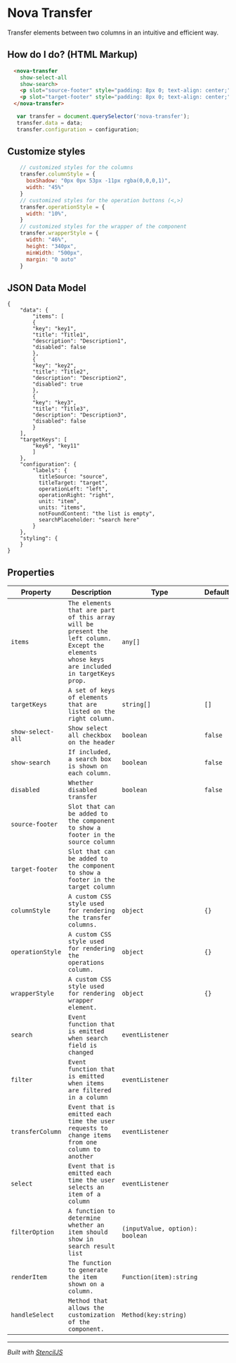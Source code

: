 # Nova Transfer
Transfer elements between two columns in an intuitive and efficient way.

## How do I do? (HTML Markup)

```html
  <nova-transfer 
    show-select-all
    show-search> 
    <p slot="source-footer" style="padding: 8px 0; text-align: center;">Footer 1</p>
    <p slot="target-footer" style="padding: 8px 0; text-align: center;">Footer 2</p>
  </nova-transfer>
 ```
 
 ```javascript
    var transfer = document.querySelector('nova-transfer');
    transfer.data = data;
    transfer.configuration = configuration;
 ```

## Customize styles
```javascript
    // customized styles for the columns
    transfer.columnStyle = {
      boxShadow: "0px 0px 53px -11px rgba(0,0,0,1)",
      width: "45%"
    } 
    // customized styles for the operation buttons (<,>)
    transfer.operationStyle = {
      width: "10%",
    }
    // customized styles for the wrapper of the component
    transfer.wrapperStyle = {
      width: "46%",
      height: "340px",
      minWidth: "500px",
      margin: "0 auto"
    }
```

## JSON Data Model

```
{
    "data": {
        "items": [
        {
        "key": "key1",
        "title": "Title1",
        "description": "Description1",
        "disabled": false
        },
        {
        "key": "key2",
        "title": "Title2",
        "description": "Description2",
        "disabled": true
        },
        {
        "key": "key3",
        "title": "Title3",
        "description": "Description3",
        "disabled": false
        }
    ],
    "targetKeys": [
        "key6", "key11"
        ]
    },
    "configuration": {
        "labels": {
          titleSource: "source",
          titleTarget: "target",
          operationLeft: "left",
          operationRight: "right",
          unit: "item",
          units: "items",
          notFoundContent: "the list is empty",
          searchPlaceholder: "search here"
        } 
    },
    "styling": {
    }
}
```
## Properties

| Property | Description | Type     | Default     |
| -------- | ----------- | -------- | ----------- |
| `items`  | `The elements that are part of this array will be present the left column. Except the elements whose keys are included in targetKeys prop.`  | `any[]` | |
| `targetKeys`  | `A set of keys of elements that are listed on the right column.`  | `string[]` | `[]` |
| `show-select-all` | `Show select all checkbox on the header`  | `boolean` | `false`|
| `show-search` | `If included, a search box is shown on each column.`  | `boolean` | `false`|
| `disabled` | `Whether disabled transfer`  | `boolean` | `false`|
| `source-footer` | `Slot that can be added to the component to show a footer in the source column` | | |
| `target-footer` | `Slot that can be added to the component to show a footer in the target column` | | |
| `columnStyle` | `A custom CSS style used for rendering the transfer columns.` | `object` | `{}`|
| `operationStyle` | `A custom CSS style used for rendering the operations column.` | `object` | `{}` |
| `wrapperStyle` | `A custom CSS style used for rendering wrapper element.` | `object` | `{}` |
| `search` | `Event function that is emitted when search field is changed` | `eventListener` | |
| `filter` | `Event function that is emitted when items are filtered in a column` | `eventListener` | |
| `transferColumn` | `Event that is emitted each time the user requests to change items from one column to another` | `eventListener` | |
| `select` | `Event that is emitted each time the user selects an item of a column` | `eventListener` | |
| `filterOption` | `A function to determine whether an item should show in search result list`  | `(inputValue, option): boolean` | |
| `renderItem` | `The function to generate the item shown on a column. `  | `Function(item):string	` | |
| `handleSelect` | `Method that allows the customization of the component. `  | `Method(key:string)` | |

----------------------------------------------

*Built with [StencilJS](https://stenciljs.com/)*

